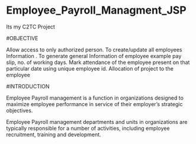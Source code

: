 # Employee_Payroll_Managment_JSP
Its my C2TC  Project


#OBJECTIVE 

Allow access to only authorized   person.
To create/update all employees Information .
To generate general Information of employee example pay slip, no. of working days. 
Mark attendance of the employee present on that particular date using unique employee id.
Allocation of project to the employee


#INTRODUCTION

Employee Payroll management  is a function in organizations designed to maximize employee performance in service of their employer’s strategic objectives.

Employee Payroll management departments and units in organizations are typically responsible for a number of activities, including employee recruitment, training and development.


